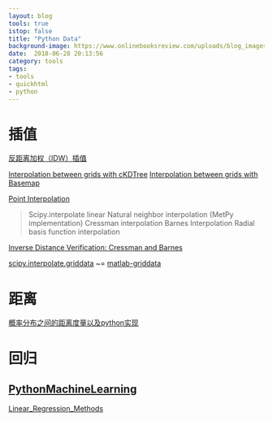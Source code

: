 ```yaml
---
layout: blog
tools: true
istop: false
title: "Python Data"
background-image: https://www.onlinebooksreview.com/uploads/blog_images/2017/11/08_Top+5+Libraries+for+Data+Science+in+Python.jpg
date:  2018-06-28 20:13:56
category: tools
tags:
- tools
- quickhtml
- python
---
```


# 插值

[反距离加权（IDW）插值](https://stackoverflow.com/questions/3104781/inverse-distance-weighted-idw-interpolation-with-python)

[Interpolation between grids with cKDTree](http://earthpy.org/interpolation_between_grids_with_ckdtree.html)
[Interpolation between grids with Basemap](http://earthpy.org/interpolation_between_grids_with_basemap.html)

[Point Interpolation](https://unidata.github.io/MetPy/latest/examples/gridding/Point_Interpolation.html#sphx-glr-examples-gridding-point-interpolation-py)
> Scipy.interpolate linear
> Natural neighbor interpolation (MetPy implementation)
> Cressman interpolation
> Barnes Interpolation
> Radial basis function interpolation 

[Inverse Distance Verification: Cressman and Barnes](https://unidata.github.io/MetPy/latest/examples/gridding/Inverse_Distance_Verification.html)

[scipy.interpolate.griddata](https://docs.scipy.org/doc/scipy/reference/generated/scipy.interpolate.griddata.html) ~= [matlab-griddata](https://ww2.mathworks.cn/help/matlab/ref/griddata.html)
# 距离

[概率分布之间的距离度量以及python实现](https://www.cnblogs.com/wt869054461/p/7156397.html)

# 回归

## **[PythonMachineLearning](https://github.com/tirthajyoti/PythonMachineLearning)**

[Linear_Regression_Methods](https://github.com/tirthajyoti/PythonMachineLearning/blob/master/Linear_Regression_Methods.ipynb)

